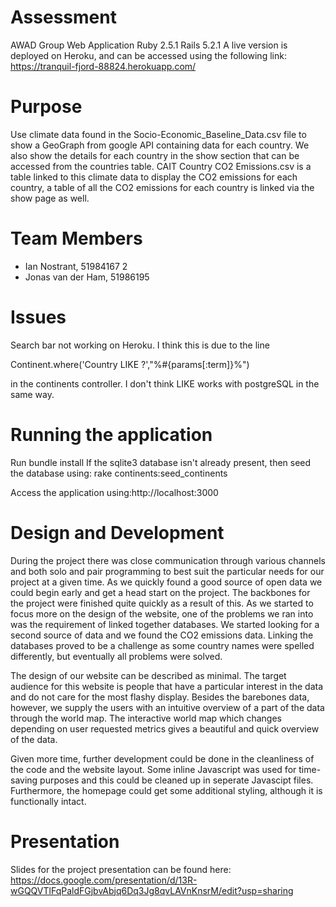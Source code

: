 # Assessment
AWAD Group Web Application
Ruby 2.5.1  Rails 5.2.1
A live version is deployed on Heroku, and can be accessed using the following link:
https://tranquil-fjord-88824.herokuapp.com/

# Purpose
Use climate data found in the Socio-Economic_Baseline_Data.csv file to show a GeoGraph from google API containing data for each country. We also show the details for each country in the show section that can be accessed from the countries table. CAIT Country CO2 Emissions.csv is a table linked to this climate data to display the CO2 emissions for each country, a table of all the CO2 emissions for each country is linked via the show page as well.

# Team Members
- Ian Nostrant, 51984167 2
- Jonas van der Ham, 51986195

# Issues
Search bar not working on Heroku. I think this is due to the line

Continent.where('Country LIKE ?',"%#{params[:term]}%")

in the continents controller. I don't think LIKE works with postgreSQL in the same way.

# Running the application
Run bundle install If the sqlite3 database isn't already present, then seed the database using:
rake continents:seed_continents

Access the application using:http://localhost:3000

# Design and Development
During the project there was close communication through various channels and both solo and pair programming to best suit the particular needs for our project at a given time. As we quickly found a good source of open data we could begin early and get a head start on the project. The backbones for the project were finished quite quickly as a result of this. As we started to focus more on the design of the website, one of the problems we ran into was the requirement of linked together databases. We started looking for a second source of data and we found the CO2 emissions data. Linking the databases proved to be a challenge as some country names were spelled differently, but eventually all problems were solved. 

The design of our website can be described as minimal. The target audience for this website is people that have a particular interest in the data and do not care for the most flashy display. Besides the barebones data, however, we supply the users with an intuitive overview of a part of the data through the world map. The interactive world map which changes depending on user requested metrics gives a beautiful and quick overview of the data.

Given more time, further development could be done in the cleanliness of the code and the website layout. Some inline Javascript was used for time-saving purposes and this could be cleaned up in seperate Javascipt files. Furthermore, the homepage could get some additional styling, although it is functionally intact. 

# Presentation

Slides for the project presentation can be found here:
https://docs.google.com/presentation/d/13R-wGQQVTlFqPaldFGjbvAbjq6Dq3Jg8qvLAVnKnsrM/edit?usp=sharing
